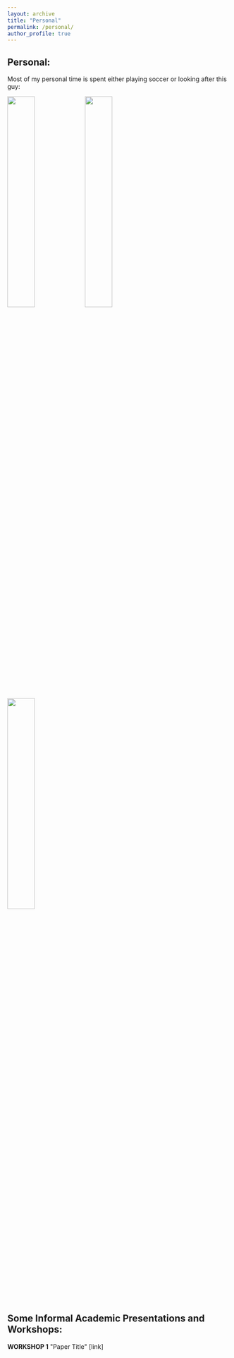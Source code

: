```yaml
---
layout: archive
title: "Personal"
permalink: /personal/
author_profile: true
---
```


<h2><b>Personal:</b></h2>

Most of my personal time is spent either playing soccer or looking after this guy: 

<img src="/files/dog1.png" style="width: 35%; height: auto;" alt=""><img src="/files/dog2.png" style="width: 35%; height: auto;" alt=""><img src="/files/dog3.png" style="width: 35%; height: auto;" alt="">

<h2><b>Some Informal Academic Presentations and Workshops:</b></h2>

**WORKSHOP 1** "Paper Title" [link]
